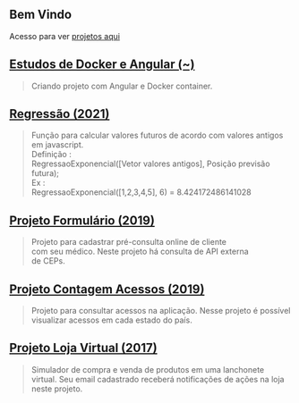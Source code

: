 Bem Vindo
----------------------------------------------------------------------------
Acesso para ver [projetos aqui](http://appseuler.com.br/)

[Estudos de Docker e Angular (~)](/projeto-app-angular/app-angular)
----------------------------------------------------------------------------
> Criando projeto com Angular e Docker container.

[Regressão (2021)](/Regressao.js)
----------------------------------------------------------------------------
> Função para calcular valores futuros de acordo com valores antigos em javascript.  
> Definição :  
RegressaoExponencial([Vetor valores antigos], Posição previsão futura);  
> Ex :  
RegressaoExponencial([1,2,3,4,5], 6) = 8.424172486141028

[Projeto Formulário (2019)](/ProjetoFormulario)
----------------------------------------------------------------------------
> Projeto para cadastrar pré-consulta online de cliente  
com seu  médico.  Neste  projeto há consulta de API  externa  
de CEPs.  

[Projeto Contagem Acessos (2019)](/ProjetoContagemAcessos)
----------------------------------------------------------------------------
> Projeto para consultar acessos na aplicação. Nesse projeto é possível   
visualizar acessos em cada estado do país.  

[Projeto Loja Virtual (2017)](/ProjetoLojaVirtual)
----------------------------------------------------------------------------
> Simulador de compra e venda de produtos em uma lanchonete  
virtual. Seu email cadastrado receberá notificações de ações na loja  
neste projeto.







